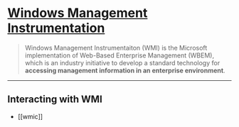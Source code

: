 # [Windows Management Instrumentation](https://docs.microsoft.com/en-us/windows/win32/wmisdk/wmi-start-page)

> Windows Management Instrumentaiton (WMI) is the Microsoft implementation of Web-Based Enterprise Management (WBEM), which is an industry initiative to develop a standard technology for **accessing management information in an enterprise environment**.

---

## Interacting with WMI

- [[wmic]]
